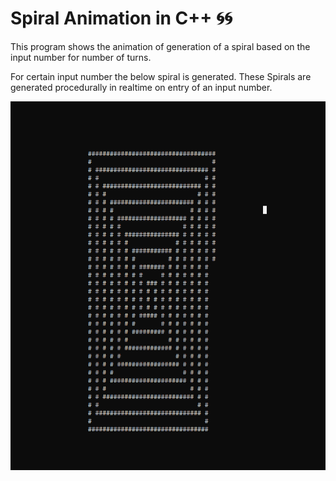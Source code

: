 # Spiral Animation in C++ 🌀🌀

This program shows the animation of generation of a spiral based on the input number for number of turns.

For certain input number the below spiral is generated. These Spirals are generated procedurally in realtime on entry
of an input number.

![image](https://raw.githubusercontent.com/1502shivam-singh/code-repo/master/Spiral%20animation/Spiral.png)

